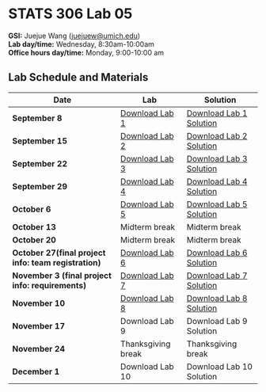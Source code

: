 # STATS 306 Lab 05

**GSI:** Juejue Wang (juejuew@umich.edu)\
**Lab day/time:** Wednesday, 8:30am-10:00am \
**Office hours day/time:** Monday, 9:00-10:00 am

## Lab Schedule and Materials

Date | Lab | Solution
--- | --- | ---
**September 8** | <a href="stats306_lab1.ipynb">Download Lab 1</a> | <a href="stats306_lab1_solution.ipynb">Download Lab 1 Solution</a>
**September 15** | <a href="stats306_lab2.ipynb">Download Lab 2</a> | <a href="stats306_lab2_solution.ipynb">Download Lab 2 Solution</a>
**September 22** | <a href="stats306_lab3.ipynb">Download Lab 3</a> | <a href="stats306_lab3_solution.ipynb">Download Lab 3 Solution</a>
**September 29** | <a href="stats306_lab4.ipynb">Download Lab 4</a> | <a href="stats306_lab4_solution.ipynb">Download Lab 4 Solution</a>
**October 6** | <a href="stats306_lab5.ipynb">Download Lab 5</a> | <a href="stats306_lab5.ipynb">Download Lab 5 Solution</a>
**October 13** | Midterm break | Midterm break 
**October 20** | Midterm break | Midterm break
**October 27(final project info: team registration)** | <a href="stats306_lab6.ipynb">Download Lab 6</a> | <a href="stats306_lab6.ipynb">Download Lab 6 Solution</a>
**November 3 (final project info: requirements)** | <a href="stats306_lab7.ipynb">Download Lab 7</a> | <a href="stats306_lab7.ipynb">Download Lab 7 Solution</a> 
**November 10** | <a href="stats306_lab8.ipynb">Download Lab 8</a> | <a href="stats306_lab8.ipynb">Download Lab 8 Solution</a> 
**November 17** | Download Lab 9 | Download Lab 9 Solution
**November 24** | Thanksgiving break | Thanksgiving break
**December 1** | Download Lab 10 | Download Lab 10 Solution
